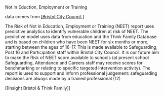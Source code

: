 Not in Eduction, Employment or Training 

data comes from [[Bristol City Council ]](15)

The Risk of Not in Education, Employment or Training (NEET) report uses predictive analytics to identify vulnerable children at risk of NEET. The predictive model uses data from education and the Think Family Database and is based on children who have been NEET for six months or more, starting between the ages of 16-17. This is made available to Safeguarding, Post 16 and Participation staff within Bristol City Council. It is our future aim to make the Risk of NEET score available to schools (at present school Safeguarding, Attendance and Careers staff may receive scores for benchmarking or relating to specific targeted intervention activity). The report is used to support and inform professional judgement: safeguarding decisions are always made by a trained professional (12)

[[Insight Bristol & Think Family]]